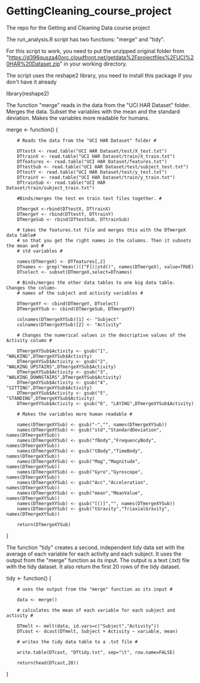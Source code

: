 GettingCleaning_course_project
==============================

The repo for the Getting and Cleaning Data course project 

The run_analysis.R script has two functions: "merge" and "tidy". 

For this script to work, you need to put the unzipped original folder from 
"https://d396qusza40orc.cloudfront.net/getdata%2Fprojectfiles%2FUCI%20HAR%20Dataset.zip"
in your working directory. 

The script uses the reshape2 library, you need to install this package if you don't 
have it already 

library(reshape2) 

The function "merge" reads in the data from the "UCI HAR Dataset" folder. Merges the 
data. Subset the variables with the mean and the standard deviation. 
Makes the variables more readable for humans.  

merge <- function() {
        
        # Reads the data from the "UCI HAR Dataset" folder #
        
        DTtestX <- read.table("UCI HAR Dataset/test/X_test.txt")
        DTtrainX <- read.table("UCI HAR Dataset/train/X_train.txt")
        DTfeatures <- read.table("UCI HAR Dataset/features.txt")
        DTtestSub <- read.table("UCI HAR Dataset/test/subject_test.txt")
        DTtestY <- read.table("UCI HAR Dataset/test/y_test.txt")
        DTtrainY <- read.table("UCI HAR Dataset/train/y_train.txt")
        DTtrainSub <- read.table("UCI HAR Dataset/train/subject_train.txt")
        
        #Binds/merges the test en train text files together. #
        
        DTmergeX <-rbind(DTtestX, DTtrainX)
        DTmergeY <- rbind(DTtestY, DTtrainY)
        DTmergeSub <- rbind(DTtestSub, DTtrainSub)
        
        # takes the features.txt file and merges this with the DTmergeX data table#
        # so that you get the right names in the columns. Then it subsets the mean and #
        # std variables #
        
        names(DTmergeX) <- DTfeatures[,2]
        DTnames <- grep("mean()([^F])|std()", names(DTmergeX), value=TRUE)
        DTselect <- subset(DTmergeX,select=DTnames)
        
        # Binds/merges the other data tables to one big data table. Changes the column-
        # names of the subject and activity variables #
        
        DTmergeXY <- cbind(DTmergeY, DTselect)
        DTmergeXYSub <- cbind(DTmergeSub, DTmergeXY)
        
        colnames(DTmergeXYSub)[1] <- "Subject"
        colnames(DTmergeXYSub)[2] <- "Activity"
        
        # Changes the numerical values in the descriptive values of the Activity column #
        
        DTmergeXYSub$Activity <- gsub("1", "WALKING",DTmergeXYSub$Activity)
        DTmergeXYSub$Activity <- gsub("2", "WALKING_UPSTAIRS",DTmergeXYSub$Activity)
        DTmergeXYSub$Activity <- gsub("3", "WALKING_DOWNSTAIRS",DTmergeXYSub$Activity)
        DTmergeXYSub$Activity <- gsub("4", "SITTING",DTmergeXYSub$Activity)
        DTmergeXYSub$Activity <- gsub("5", "STANDING",DTmergeXYSub$Activity)
        DTmergeXYSub$Activity <- gsub("6", "LAYING",DTmergeXYSub$Activity)
        
        # Makes the variables more human readable #
        
        names(DTmergeXYSub) <- gsub("-","", names(DTmergeXYSub))
        names(DTmergeXYSub) <- gsub("std","StandardDeviation", names(DTmergeXYSub))
        names(DTmergeXYSub) <- gsub("fBody","FrequencyBody", names(DTmergeXYSub))
        names(DTmergeXYSub) <- gsub("tBody","TimeBody", names(DTmergeXYSub))
        names(DTmergeXYSub) <- gsub("Mag","Magnitude", names(DTmergeXYSub))
        names(DTmergeXYSub) <- gsub("Gyro","Gyroscope", names(DTmergeXYSub))
        names(DTmergeXYSub) <- gsub("Acc","Acceleration", names(DTmergeXYSub))
        names(DTmergeXYSub) <- gsub("mean","MeanValue", names(DTmergeXYSub))
        names(DTmergeXYSub) <- gsub("[()]","", names(DTmergeXYSub))
        names(DTmergeXYSub) <- gsub("tGravity","TriaxialGravity", names(DTmergeXYSub))
            
        return(DTmergeXYSub)
        
       
}

The function "tidy" creates a second, independent tidy data set with the average 
of each variable for each activity and each subject. It uses the output from the 
"merge" function as its input. The output is a text (.txt) file with the tidy 
dataset. It also return the first 20 rows of the tidy dataset.

	

tidy <- function() {
		
        # uses the output from the "merge" function as its input #
        
        data <- merge()
        
        # calculates the mean of each variable for each subject and activity #
        
        DTmelt <- melt(data, id.vars=c("Subject","Activity"))
        DTcast <- dcast(DTmelt, Subject + Activity ~ variable, mean)
        
        # writes the tidy data table to a .txt file #
        
        write.table(DTcast, "DTtidy.txt", sep="\t", row.name=FALSE)
        
        return(head(DTcast,20))
}
